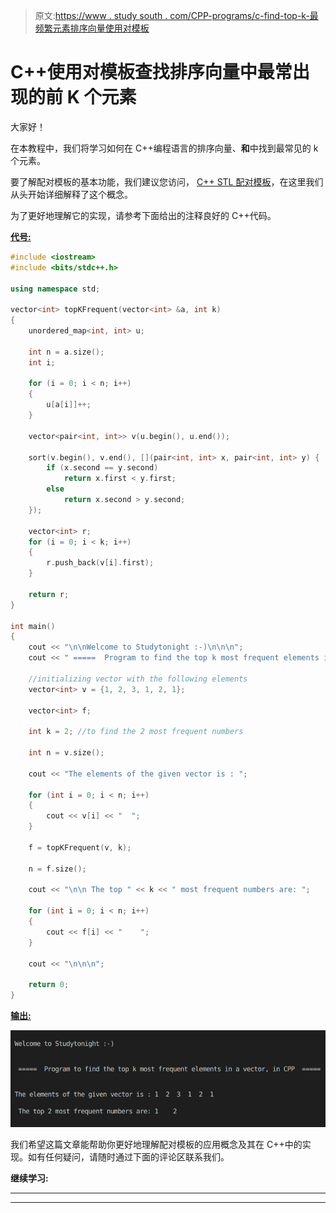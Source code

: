 > 原文:[https://www . study south . com/CPP-programs/c-find-top-k-最频繁元素排序向量使用对模板](https://www.studytonight.com/cpp-programs/c-find-top-k-most-frequent-elements-in-sorted-vector-using-pair-template)

# C++使用对模板查找排序向量中最常出现的前 K 个元素

大家好！

在本教程中，我们将学习如何在 C++编程语言的排序向量、**和**中找到最常见的 k 个元素。

要了解配对模板的基本功能，我们建议您访问， [C++ STL 配对模板](https://www.studytonight.com/cpp/stl/stl-pair-template)，在这里我们从头开始详细解释了这个概念。

为了更好地理解它的实现，请参考下面给出的注释良好的 C++代码。

<u>**代号:**</u>

```cpp
#include <iostream>
#include <bits/stdc++.h>

using namespace std;

vector<int> topKFrequent(vector<int> &a, int k)
{
    unordered_map<int, int> u;

    int n = a.size();
    int i;

    for (i = 0; i < n; i++)
    {
        u[a[i]]++;
    }

    vector<pair<int, int>> v(u.begin(), u.end());

    sort(v.begin(), v.end(), [](pair<int, int> x, pair<int, int> y) {
        if (x.second == y.second)
            return x.first < y.first;
        else
            return x.second > y.second;
    });

    vector<int> r;
    for (i = 0; i < k; i++)
    {
        r.push_back(v[i].first);
    }

    return r;
}

int main()
{
    cout << "\n\nWelcome to Studytonight :-)\n\n\n";
    cout << " =====  Program to find the top k most frequent elements in a vector, in CPP  ===== \n\n\n";

    //initializing vector with the following elements
    vector<int> v = {1, 2, 3, 1, 2, 1};

    vector<int> f;

    int k = 2; //to find the 2 most frequent numbers

    int n = v.size();

    cout << "The elements of the given vector is : ";

    for (int i = 0; i < n; i++)
    {
        cout << v[i] << "  ";
    }

    f = topKFrequent(v, k);

    n = f.size();

    cout << "\n\n The top " << k << " most frequent numbers are: ";

    for (int i = 0; i < n; i++)
    {
        cout << f[i] << "    ";
    }

    cout << "\n\n\n";

    return 0;
}
```

<u>**输出:**</u>

![C++ top k most frequent](img/7ff61c76459e08f9f478bf6263721c69.png)

我们希望这篇文章能帮助你更好地理解配对模板的应用概念及其在 C++中的实现。如有任何疑问，请随时通过下面的评论区联系我们。

**继续学习:**

* * *

* * *